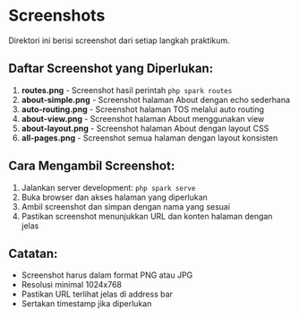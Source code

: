 # Screenshots

Direktori ini berisi screenshot dari setiap langkah praktikum.

## Daftar Screenshot yang Diperlukan:

1. **routes.png** - Screenshot hasil perintah `php spark routes`
2. **about-simple.png** - Screenshot halaman About dengan echo sederhana
3. **auto-routing.png** - Screenshot halaman TOS melalui auto routing
4. **about-view.png** - Screenshot halaman About menggunakan view
5. **about-layout.png** - Screenshot halaman About dengan layout CSS
6. **all-pages.png** - Screenshot semua halaman dengan layout konsisten

## Cara Mengambil Screenshot:

1. Jalankan server development: `php spark serve`
2. Buka browser dan akses halaman yang diperlukan
3. Ambil screenshot dan simpan dengan nama yang sesuai
4. Pastikan screenshot menunjukkan URL dan konten halaman dengan jelas

## Catatan:

- Screenshot harus dalam format PNG atau JPG
- Resolusi minimal 1024x768
- Pastikan URL terlihat jelas di address bar
- Sertakan timestamp jika diperlukan
